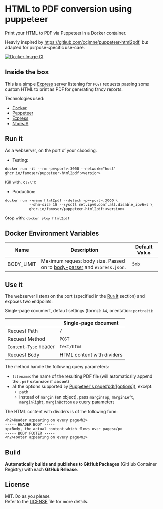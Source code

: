 # HTML to PDF conversion using puppeteer

Print your HTML to PDF via Puppeteer in a Docker container.

Heavily inspired by https://github.com/ccjmne/puppeteer-html2pdf, but adapted for purpose-specific use-case.

[![Docker Image CI](https://github.com/famoser/puppeteer-html2pdf/actions/workflows/publish-to-ghcr.yml/badge.svg)](https://github.com/ccjmne/puppeteer-html2pdf/actions/workflows/publish-to-ghcr.yml)

## Inside the box

This is a simple [Express](https://expressjs.com/) server listening for `POST` requests passing some custom HTML to print as PDF for generating fancy reports.

Technologies used:

- [Docker](https://www.docker.com/)
- [Puppeteer](https://github.com/GoogleChrome/puppeteer)
- [Express](https://expressjs.com/)
- [NodeJS](https://nodejs.org/en/)

## Run it

As a webserver, on the port of your choosing.

- Testing:

```shell
docker run -it --rm -p=<port>:3000 --network="host" ghcr.io/famoser/puppeteer-html2pdf:<version>
```

Kill with: `Ctrl^C`

- Production:

```shell
docker run --name html2pdf --detach -p=<port>:3000 \
           --shm-size 1G --sysctl net.ipv6.conf.all.disable_ipv6=1 \
           ghcr.io/famoser/puppeteer-html2pdf:<version>
```

Stop with: `docker stop html2pdf`

## Docker Environment Variables

| Name       | Description                                                                                                               | Default Value |
| ---------- | ------------------------------------------------------------------------------------------------------------------------- | ------------- |
| BODY_LIMIT | Maximum request body size. Passed on to [body-parser](https://github.com/expressjs/body-parser#limit) and `express.json`. | `5mb`         |

## Use it

The webserver listens on the port (specified in the [Run it](#run-it) section) and exposes two endpoints:

Single-page document, default settings (format: `A4`, orientation: `portrait`):

|                        | Single-page document       |
| ---------------------- |----------------------------|
| Request Path           | `/`                        |
| Request Method         | `POST`                     |
| `Content-Type` header  | `text/html`                |
| Request Body           | HTML content with dividers |

The method handle the following query parameters:

- `filename`: the name of the resulting PDF file (will automatically append the `.pdf` extension if absent)
- all the options supported by [Puppeteer's page#pdf(\[options\])](https://github.com/puppeteer/puppeteer/blob/main/docs/api.md#pagepdfoptions), except:
  - `path`
  - instead of `margin` (an object), pass `marginTop`, `marginLeft`, `marginRight`, `marginBottom` as query parameters 

The HTML content with dividers is of the following form:
```
<h2>Header appearing on every page<h2>
----- HEADER BODY -----
<p>Body, the actual content which flows over pages</p>
----- BODY FOOTER -----
<h2>Footer appearing on every page<h2>
```

## Build

**Automatically builds and publishes to GitHub Packages** (GitHub Container Registry) with each **GitHub Release**.

## License

MIT. Do as you please.  
Refer to the [LICENSE](./LICENSE) file for more details.

